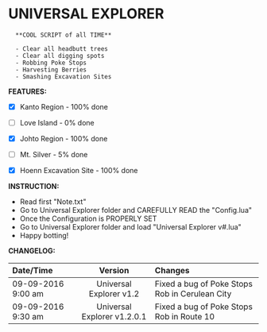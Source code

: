 
# UNIVERSAL EXPLORER



      **COOL SCRIPT of all TIME**

      - Clear all headbutt trees
      - Clear all digging spots
      - Robbing Poke Stops
      - Harvesting Berries
      - Smashing Excavation Sites

**FEATURES:**

- [x] Kanto Region - 100% done
- [ ] Love Island - 0% done
- [x] Johto Region - 100% done
- [ ] Mt. Silver - 5% done
- [x] Hoenn Excavation Site - 100% done


**INSTRUCTION:**

+ Read first "Note.txt"
+ Go to Universal Explorer folder and CAREFULLY READ the "Config.lua"
+ Once the Configuration is PROPERLY SET
+ Go to Universal Explorer folder and load "Universal Explorer v#.lua"
+ Happy botting!


**CHANGELOG:**

| Date/Time | Version | Changes |
| :---         |     :---:      | :---         |
| 09-09-2016 9:00 am | Universal Explorer v1.2 | Fixed a bug of Poke Stops Rob in Cerulean City |
| 09-09-2016 9:30 am| Universal Explorer v1.2.0.1 | Fixed a bug of Poke Stops Rob in Route 10 |

